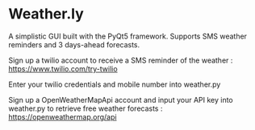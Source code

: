 # Weather.ly
A simplistic GUI built with the PyQt5 framework. Supports SMS weather reminders and 3 days-ahead forecasts.

Sign up a twilio account to receive a SMS reminder of the weather : 
https://www.twilio.com/try-twilio

Enter your twilio credentials and mobile number into weather.py

Sign up a OpenWeatherMapApi account and input your API key into weather.py to  retrieve free weather forecasts : 
https://openweathermap.org/api

